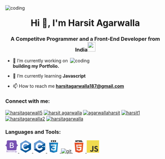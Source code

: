 <img align="left" alt="coding" width="100" src="https://cdn-icons-png.flaticon.com/512/7069/7069922.png">

<h1 align="center">Hi 👋, I'm Harsit Agarwalla</h1>
<h3 align="center">A Competitve Programmer and a Front-End Developer from India<img width="25px" height="30px" src="https://cdn-icons-png.flaticon.com/512/206/206606.png"></h3>

<img align="right" alt="coding" width="300" src="https://media.giphy.com/media/USV0ym3bVWQJJmNu3N/giphy.gif"> 

- 🔭 I’m currently working on **building my Portfolio.**

- 🌱 I’m currently learning **Javascript**

- 📫 How to reach me **harsitagarwalla187@gmail.com**

<h3 align="left">Connect with me:</h3>
<p align="left">
<a href="https://twitter.com/harsitagarwall5" target="blank"><img align="center" src="https://raw.githubusercontent.com/rahuldkjain/github-profile-readme-generator/master/src/images/icons/Social/twitter.svg" alt="harsitagarwall5" height="30" width="40" /></a>
<a href="https://linkedin.com/in/harsit agarwalla" target="blank"><img align="center" src="https://raw.githubusercontent.com/rahuldkjain/github-profile-readme-generator/master/src/images/icons/Social/linked-in-alt.svg" alt="harsit agarwalla" height="30" width="40" /></a>
<a href="https://instagram.com/agarwallaharsit" target="blank"><img align="center" src="https://raw.githubusercontent.com/rahuldkjain/github-profile-readme-generator/master/src/images/icons/Social/instagram.svg" alt="agarwallaharsit" height="30" width="40" /></a>
<a href="https://www.codechef.com/users/harsit1" target="blank"><img align="center" src="https://cdn.jsdelivr.net/npm/simple-icons@3.1.0/icons/codechef.svg" alt="harsit1" height="30" width="40" /></a>
<a href="https://www.hackerrank.com/harsitagarwalla2" target="blank"><img align="center" src="https://raw.githubusercontent.com/rahuldkjain/github-profile-readme-generator/master/src/images/icons/Social/hackerrank.svg" alt="harsitagarwalla2" height="30" width="40" /></a>
<a href="https://codeforces.com/profile/harsitagarwalla" target="blank"><img align="center" src="https://raw.githubusercontent.com/rahuldkjain/github-profile-readme-generator/master/src/images/icons/Social/codeforces.svg" alt="harsitagarwalla" height="30" width="40" /></a>
</p>

<h3 align="left">Languages and Tools:</h3>
<p align="left"> <a href="https://getbootstrap.com" target="_blank" rel="noreferrer"> <img src="https://raw.githubusercontent.com/devicons/devicon/master/icons/bootstrap/bootstrap-plain-wordmark.svg" alt="bootstrap" width="40" height="40"/> </a> <a href="https://www.cprogramming.com/" target="_blank" rel="noreferrer"> <img src="https://raw.githubusercontent.com/devicons/devicon/master/icons/c/c-original.svg" alt="c" width="40" height="40"/> </a> <a href="https://www.w3schools.com/cpp/" target="_blank" rel="noreferrer"> <img src="https://raw.githubusercontent.com/devicons/devicon/master/icons/cplusplus/cplusplus-original.svg" alt="cplusplus" width="40" height="40"/> </a> <a href="https://www.w3schools.com/css/" target="_blank" rel="noreferrer"> <img src="https://raw.githubusercontent.com/devicons/devicon/master/icons/css3/css3-original-wordmark.svg" alt="css3" width="40" height="40"/> </a> <a href="https://git-scm.com/" target="_blank" rel="noreferrer"> <img src="https://www.vectorlogo.zone/logos/git-scm/git-scm-icon.svg" alt="git" width="40" height="40"/> </a> <a href="https://www.w3.org/html/" target="_blank" rel="noreferrer"> <img src="https://raw.githubusercontent.com/devicons/devicon/master/icons/html5/html5-original-wordmark.svg" alt="html5" width="40" height="40"/> </a> <a href="https://developer.mozilla.org/en-US/docs/Web/JavaScript" target="_blank" rel="noreferrer"> <img src="https://raw.githubusercontent.com/devicons/devicon/master/icons/javascript/javascript-original.svg" alt="javascript" width="40" height="40"/> </a> </p>

